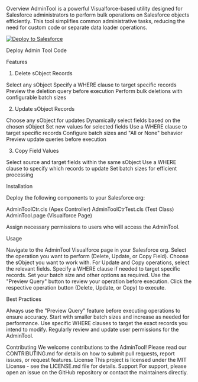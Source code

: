 Overview
AdminTool is a powerful Visualforce-based utility designed for Salesforce administrators to perform bulk operations on Salesforce objects efficiently. This tool simplifies common administrative tasks, reducing the need for custom code or separate data loader operations.

<a href="https://githubsfdeploy.herokuapp.com?owner=kevkol&amp;repo=AdminTool/">
  <img alt="Deploy to Salesforce" src="https://raw.githubusercontent.com/afawcett/githubsfdeploy/master/deploy.png" style="max-width:100%;">
</a>

Deploy Admin Tool Code


Features
1. Delete sObject Records

Select any sObject
Specify a WHERE clause to target specific records
Preview the deletion query before execution
Perform bulk deletions with configurable batch sizes

2. Update sObject Records

Choose any sObject for updates
Dynamically select fields based on the chosen sObject
Set new values for selected fields
Use a WHERE clause to target specific records
Configure batch sizes and "All or None" behavior
Preview update queries before execution

3. Copy Field Values

Select source and target fields within the same sObject
Use a WHERE clause to specify which records to update
Set batch sizes for efficient processing

Installation

Deploy the following components to your Salesforce org:

AdminToolCtr.cls (Apex Controller)
AdminToolCtrTest.cls (Test Class)
AdminTool.page (Visualforce Page)


Assign necessary permissions to users who will access the AdminTool.

Usage

Navigate to the AdminTool Visualforce page in your Salesforce org.
Select the operation you want to perform (Delete, Update, or Copy Field).
Choose the sObject you want to work with.
For Update and Copy operations, select the relevant fields.
Specify a WHERE clause if needed to target specific records.
Set your batch size and other options as required.
Use the "Preview Query" button to review your operation before execution.
Click the respective operation button (Delete, Update, or Copy) to execute.

Best Practices

Always use the "Preview Query" feature before executing operations to ensure accuracy.
Start with smaller batch sizes and increase as needed for performance.
Use specific WHERE clauses to target the exact records you intend to modify.
Regularly review and update user permissions for the AdminTool.

Contributing
We welcome contributions to the AdminTool! Please read our CONTRIBUTING.md for details on how to submit pull requests, report issues, or request features.
License
This project is licensed under the MIT License - see the LICENSE.md file for details.
Support
For support, please open an issue on the GitHub repository or contact the maintainers directly.